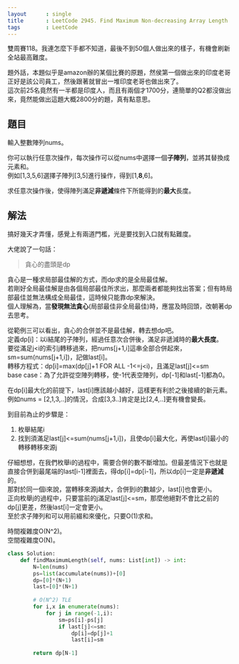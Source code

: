 ```yaml
---
layout      : single
title       : LeetCode 2945. Find Maximum Non-decreasing Array Length
tags        : LeetCode
---
```

雙周賽118。我連怎麼下手都不知道，最後不到50個人做出來的樣子，有機會刷新全站最高難度。  

題外話，本題似乎是amazon辦的某個比賽的原題，然侯第一個做出來的印度老哥正好是該公司員工，然後跟著就冒出一堆印度老哥也做出來了。  
這次前25名竟然有一半都是印度人，而且有兩個才1700分，連簡單的Q2都沒做出來，竟然能做出這題大概2800分的題，真有點意思。  

## 題目

輸入整數陣列nums。  

你可以執行任意次操作，每次操作可以從nums中選擇一個**子陣列**，並將其替換成元素和。  
例如[1,3,5,6]選擇子陣列[3,5]進行操作，得到[1,**8**,6]。  

求任意次操作後，使得陣列滿足**非遞減**條件下所能得到的**最大**長度。  

## 解法

搞好幾天才弄懂，感覺上有兩道門檻，光是要找到入口就有點難度。  

大佬說了一句話：  
> 貪心的盡頭是dp  

貪心是一種求局部最佳解的方式，而dp求的是全局最佳解。  
若剛好全局最佳解是由各個局部最佳所求出，那麼兩者都能夠找出答案；但有時局部最佳並無法構成全局最佳，這時候只能靠dp來解決。  
個人理解為，當**發現無法貪心**(局部最佳非全局最佳)時，應當及時回頭，改朝著dp去思考。  

從範例三可以看出，貪心的合併並不是最佳解，轉去想dp吧。  
定義dp[i]：以i結尾的子陣列，經過任意次合併後，滿足非遞減時的**最大長度**。  
要從滿足j<i的索引j轉移過來，把nums[j+1,i]這串全部合併起來，sm=sum(nums[j+1,i])，記做last[i]。  
轉移方程式：dp[i]=max(dp[j]+1 FOR ALL -1<=j<i)，且滿足last[j]<=sm  
base case：為了允許從空陣列轉移，使-1代表空陣列，dp[-1]和last[-1]都為0。  

在dp[i]最大化的前提下，last[i]應該越小越好，這樣更有利於之後接續的新元素。  
例如nums = [2,1,3,..]的情況，合成[3,3..]肯定是比[2,4,..]更有機會變長。  

到目前為止的步驟是：  

1. 枚舉結尾i  
2. 找到須滿足last[j]<=sum(nums[j+1,i])，且使dp[i]最大化，再使last[i]最小的轉移轉移來源j  

仔細想想，在我們枚舉i的過程中，需要合併的數不斷增加。但最差情況下也就是直接合併到最尾端的last[i-1]裡面去，得dp[i]=dp[i-1]，所以dp[i]一定是**非遞減**的。  
那對於同一個i來說，當轉移來源j越大，合併到i的數越少，last[i]也會更小。  
正向枚舉j的過程中，只要當前的j滿足last[j]<=sm，那麼他絕對不會比之前的dp[j]更差，然後last[i]一定會更小。  
至於求子陣列和可以用前綴和來優化，只要O(1)求和。  

時間複雜度O(N^2)。  
空間複雜度O(N)。  

```python
class Solution:
    def findMaximumLength(self, nums: List[int]) -> int:
        N=len(nums)
        ps=list(accumulate(nums))+[0]
        dp=[0]*(N+1)
        last=[0]*(N+1)
        
        # O(N^2) TLE
        for i,x in enumerate(nums):
            for j in range(-1,i):
                sm=ps[i]-ps[j]
                if last[j]<=sm:
                    dp[i]=dp[j]+1
                    last[i]=sm
                    
        return dp[N-1]
```
